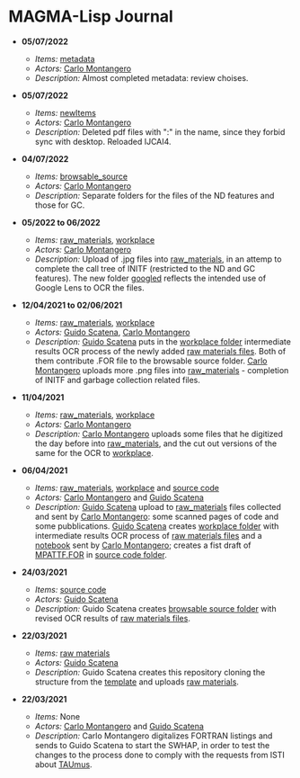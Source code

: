 # MAGMA-Lisp Journal

* **05/07/2022** 
  * *Items:* [metadata](../metadata/) 
  * *Actors:* [Carlo Montangero](../metadata/actors.md#carlo_montangero) 
  * *Description:* Almost completed metadata: review choises.

* **05/07/2022** 
  * *Items:* [newItems](../additional_materials/newItems/) 
  * *Actors:* [Carlo Montangero](../metadata/actors.md#carlo_montangero) 
  * *Description:* Deleted pdf files with ":" in the name, since they forbid sync with desktop. Reloaded IJCAI4.

* **04/07/2022** 
  * *Items:* [browsable_source](../browsable_source/) 
  * *Actors:* [Carlo Montangero](../metadata/actors.md#carlo_montangero) 
  * *Description:* Separate folders for the files of the ND features and those for GC.

* **05/2022 to 06/2022** 
  * *Items:* [raw_materials](../raw_materials/), [workplace](../workplace/) 
  * *Actors:* [Carlo Montangero](../metadata/actors.md#carlo_montangero) 
  * *Description:* Upload of .jpg files into [raw_materials](../raw_materials/), in an attemp to complete the call tree of INITF (restricted to the ND and GC features). The new folder [googled](../workplace/googled) reflects the intended use of Google Lens to OCR the files. 

* **12/04/2021 to 02/06/2021** 
  * *Items:* [raw_materials](../raw_materials/), [workplace](../workplace/) 
  * *Actors:* [Guido Scatena](../metadata/actors.md#guido_scatena), [Carlo Montangero](../metadata/actors.md#carlo_montangero) 
  * *Description:* [Guido Scatena](../metadata/actors.md#guido_scatena) puts in the [workplace folder](../workplace/) intermediate results OCR process of the newly added [raw materials files](../raw_materials/). Both of them contribute .FOR file to the browsable source folder. [Carlo Montangero](../metadata/actors.md#carlo_montangero) uploads more .png files into [raw_materials](../raw_materials/) - completion of INITF and garbage collection related files.

* **11/04/2021** 
  * *Items:* [raw_materials](../raw_materials/), [workplace](../workplace/) 
  * *Actors:* [Carlo Montangero](../metadata/actors.md#carlo_montangero) 
  * *Description:* [Carlo Montangero](../metadata/actors.md#carlo_montangero) uploads some files that he digitized the day before into [raw_materials](../raw_materials/), and the cut out versions of the same for the OCR to [workplace](../workplace/).

* **06/04/2021** 
  * *Items:* [raw_materials](../raw_materials/), [workplace](../workplace/) and [source code](../browsable_source/)
  * *Actors:* [Carlo Montangero](../metadata/actors.md#carlo_montangero) and [Guido Scatena](../metadata/actors.md#guido_scatena)  
  * *Description:* [Guido Scatena](../metadata/actors.md#guido_scatena) upload to [raw_materials](../raw_materials/) files collected and sent by [Carlo Montangero](../metadata/actors.md#carlo_montangero): some scanned pages of code and some pubblications. [Guido Scatena](../metadata/actors.md#guido_scatena) creates [workplace folder](../workplace/) with intermediate results OCR process of [raw materials files](../raw_materials/) and a [notebook](https://github.com/Unipisa/MAGMA-Lisp-Workbench/blob/master/workplace/NOTES.md) sent by [Carlo Montangero](../metadata/actors.md#carlo_montangero); creates a fist draft of [MPATTF.FOR](https://github.com/Unipisa/MAGMA-Lisp-Workbench/blob/master/browsable_source/MPATTF.FOR) in [source code folder](../browsable_source/). 

* **24/03/2021** 
  * *Items:* [source code](../browsable_source/)
  * *Actors:* [Guido Scatena](../metadata/actors.md#guido_scatena) 
  * *Description:* Guido Scatena creates [browsable source folder](../browsable_source/) with revised OCR results of [raw materials files](../raw_materials/).

* **22/03/2021** 
  * *Items:* [raw materials](../raw_materials/)
  * *Actors:* [Guido Scatena](../metadata/actors.md#guido_scatena) 
  * *Description:* Guido Scatena creates this repository  cloning the structure from the [template](https://github.com/Unipisa/SWHAP-TEMPLATE) and uploads [raw materials](../raw_materials/).

* **22/03/2021** 
  * *Items:* None
  * *Actors:* [Carlo Montangero](../metadata/actors.md#carlo_montangero) and [Guido Scatena](../metadata/actors.md#guido_scatena) 
  * *Description:* Carlo Montangero digitalizes FORTRAN listings and sends to Guido Scatena to start the SWHAP, in order to test the changes to the process done to comply with the requests from ISTI about [TAUmus](https://github.com/Unipisa/TAUmus). 
